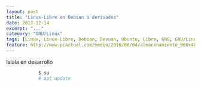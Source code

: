 ```yaml
---
layout: post
title: "Linux-Libre en Debian o derivados"
date: 2017-12-14
excerpt: "..."
category: "GNU/Linux"
tags: [Linux, Linux-Libre, Debian, Devuan, Ubuntu, Libre, GNU, GNU/Linux, GNU/Linux-Libre]
feature: http://www.pcactual.com/medio/2016/08/04/almacenamiento_960x486_323ba89d.jpg
---
```


lalala en desarrollo

~~~ bash
            $ su
            # apt update
~~~
